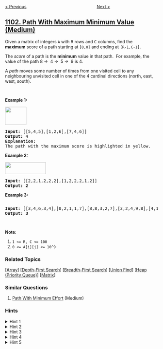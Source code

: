 <!--|This file generated by command(leetcode description); DO NOT EDIT.    |-->
<!--+----------------------------------------------------------------------+-->
<!--|@author    openset <openset.wang@gmail.com>                           |-->
<!--|@link      https://github.com/openset                                 |-->
<!--|@home      https://github.com/openset/leetcode                        |-->
<!--+----------------------------------------------------------------------+-->

[< Previous](../the-earliest-moment-when-everyone-become-friends "The Earliest Moment When Everyone Become Friends")
　　　　　　　　　　　　　　　　
[Next >](../distribute-candies-to-people "Distribute Candies to People")

## [1102. Path With Maximum Minimum Value (Medium)](https://leetcode.com/problems/path-with-maximum-minimum-value "得分最高的路径")

<p>Given a&nbsp;matrix of integers <code>A</code>&nbsp;with&nbsp;<font face="monospace">R</font>&nbsp;rows and <font face="monospace">C</font>&nbsp;columns, find&nbsp;the <strong>maximum</strong>&nbsp;score&nbsp;of a path starting at&nbsp;<code>[0,0]</code>&nbsp;and ending at <code>[R-1,C-1]</code>.</p>

<p>The <em>score</em> of a path is the <strong>minimum</strong> value in that path.&nbsp; For example, the value of the path 8 &rarr;&nbsp; 4 &rarr;&nbsp; 5 &rarr;&nbsp; 9 is 4.</p>

<p>A <em>path</em> moves some number of times from one visited cell to any neighbouring unvisited cell in one of the 4 cardinal directions (north, east, west, south).</p>

<p>&nbsp;</p>

<p><strong>Example 1:</strong></p>

<p><strong><img alt="" src="https://assets.leetcode.com/uploads/2019/04/23/1313_ex1.JPG" style="width: 70px; height: 59px;" /></strong></p>

<pre>
<strong>Input: </strong><span id="example-input-1-1">[[5,4,5],[1,2,6],[7,4,6]]</span>
<strong>Output: </strong><span id="example-output-1">4</span>
<strong>Explanation: </strong>
The path with the maximum score is highlighted in yellow. 
</pre>

<p><strong>Example 2:</strong></p>

<p><strong><img alt="" src="https://assets.leetcode.com/uploads/2019/04/23/1313_ex2.JPG" style="width: 134px; height: 39px;" /></strong></p>

<pre>
<strong>Input: </strong><span>[[2,2,1,2,2,2],[1,2,2,2,1,2]]</span>
<strong>Output: 2</strong></pre>

<p><strong>Example 3:</strong></p>

<p><strong><img alt="" src="https://assets.leetcode.com/uploads/2019/04/23/1313_ex3.JPG" /></strong></p>

<pre>
<strong>Input: </strong><span>[[3,4,6,3,4],[0,2,1,1,7],[8,8,3,2,7],[3,2,4,9,8],[4,1,2,0,0],[4,6,5,4,3]]</span>
<strong>Output: 3</strong></pre>

<p>&nbsp;</p>

<p><strong>Note:</strong></p>

<ol>
	<li><code>1 &lt;= R, C&nbsp;&lt;= 100</code></li>
	<li><code>0 &lt;= A[i][j] &lt;= 10^9</code></li>
</ol>

### Related Topics
  [[Array](../../tag/array/README.md)]
  [[Depth-First Search](../../tag/depth-first-search/README.md)]
  [[Breadth-First Search](../../tag/breadth-first-search/README.md)]
  [[Union Find](../../tag/union-find/README.md)]
  [[Heap (Priority Queue)](../../tag/heap-priority-queue/README.md)]
  [[Matrix](../../tag/matrix/README.md)]

### Similar Questions
  1. [Path With Minimum Effort](../path-with-minimum-effort) (Medium)

### Hints
<details>
<summary>Hint 1</summary>
What if we sort each cell of the matrix by the value?
</details>

<details>
<summary>Hint 2</summary>
Don't include small values in your path if you can only include large values.
</details>

<details>
<summary>Hint 3</summary>
Let's keep adding a possible cell to use in the path incrementally with decreasing values.
</details>

<details>
<summary>Hint 4</summary>
If the start and end cells are connected then we don't need to add more cells.
</details>

<details>
<summary>Hint 5</summary>
Use union-find data structure to check connectivity and return as answer the value of the given cell that makes start and end cells connected.
</details>
